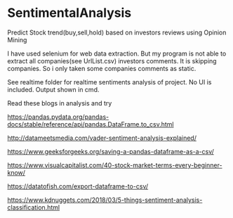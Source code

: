 # SentimentalAnalysis

Predict Stock trend(buy,sell,hold) based on investors reviews using Opinion Mining 

I have used selenium for web data extraction. But my program is not able to extract all companies(see UrlList.csv) investors comments. It is skipping companies. So i only taken some companies comments as static.

See realtime folder for realtime sentiments analysis of project. No UI is included. Output shown in cmd. 


Read these blogs in analysis and try

  https://pandas.pydata.org/pandas-docs/stable/reference/api/pandas.DataFrame.to_csv.html
  
  http://datameetsmedia.com/vader-sentiment-analysis-explained/
  
  https://www.geeksforgeeks.org/saving-a-pandas-dataframe-as-a-csv/
  
  https://www.visualcapitalist.com/40-stock-market-terms-every-beginner-know/
  
  https://datatofish.com/export-dataframe-to-csv/
  
  https://www.kdnuggets.com/2018/03/5-things-sentiment-analysis-classification.html
